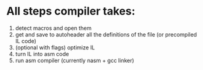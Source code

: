 # All steps compiler takes:
1. detect macros and open them
2. get and save to autoheader all the definitions of the file (or precompiled IL code)
3. (optional with flags) optimize IL
4. turn IL into asm code
5. run asm compiler (currently nasm + gcc linker)
